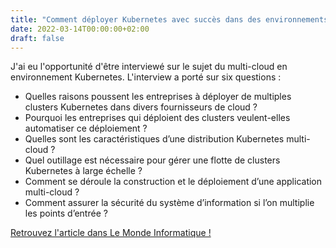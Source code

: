```yaml
---
title: "Comment déployer Kubernetes avec succès dans des environnements multi-cloud ?"
date: 2022-03-14T00:00:00+02:00
draft: false
---
```


J'ai eu l'opportunité d'être interviewé sur le sujet du multi-cloud en environnement Kubernetes.
L'interview a porté sur six questions :

* Quelles raisons poussent les entreprises à déployer de multiples clusters Kubernetes dans divers fournisseurs de cloud ?
* Pourquoi les entreprises qui déploient des clusters veulent-elles automatiser ce déploiement ?
* Quelles sont les caractéristiques d’une distribution Kubernetes multi-cloud ?
* Quel outillage est nécessaire pour gérer une flotte de clusters Kubernetes à large échelle ?
* Comment se déroule la construction et le déploiement d’une application multi-cloud ?
* Comment assurer la sécurité du système d’information si l’on multiplie les points d’entrée ?

[Retrouvez l'article dans Le Monde Informatique !](https://www.lemondeinformatique.fr/publi_info/lire-comment-deployer-kubernetes-avec-succes-dans-des-environnements-multi-cloud-716.html)
